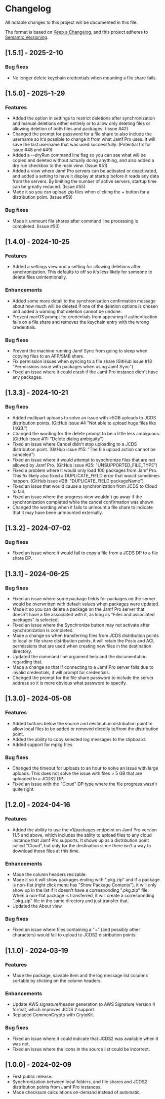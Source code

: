 # Changelog
All notable changes to this project will be documented in this file.

The format is based on [Keep a Changelog](https://keepachangelog.com/en/1.0.0/),
and this project adheres to [Semantic Versioning](https://semver.org/spec/v2.0.0.html).

## [1.5.1] - 2025-2-10
### Bug fixes
- No longer delete keychain credentials when mounting a file share fails.

## [1.5.0] - 2025-1-29
### Features
- Added the option in settings to restrict deletions after synchronization and manual deletions either entirely or to allow only deleting files or allowing deletion of both files and packages. (Issue #42)
- Changed the prompt for password for a file share to also include the username so it's possible to change it from what Jamf Pro uses. It will save the last username that was used successfully. (Potential fix for issue #48 and #49)
- Added a --dryRun command line flag so you can see what will be copied and deleted without actually doing anything, and also added a dry run checkbox to the main view. (Issue #51)
- Added a view where Jamf Pro servers can be activated or deactivated, and added a setting to have it display at startup before it reads any data from the servers. By limiting the number of active servers, startup time can be greatly reduced. (Issue #55)
- Made it so you can upload zip files when clicking the + button for a distribution point. (Issue #59)
### Bug fixes
- Made it unmount file shares after command line processing is completed. (Issue #50)

## [1.4.0] - 2024-10-25
### Features
- Added a settings view and a setting for allowing deletions after synchronization. This defaults to off so it's less likely for someone to delete files unintentionally.
### Enhancements
- Added some more detail to the synchronization confirmation message about how much will be deleted if one of the deletion options is chosen and added a warning that deletion cannot be undone.
- Prevent macOS prompt for credentials from appearing if authentication fails on a file share and removes the keychain entry with the wrong credentials.
### Bug fixes
- Prevent the machine running Jamf Sync from going to sleep when copying files to an AFP/SMB share.
- Fix permission issues when syncing to a file share (GitHub issue #18 "Permissions issue with packages when using Jamf Sync")
- Fixed an issue where it could crash if the Jamf Pro instance didn't have any packages.

## [1.3.3] - 2024-10-21
### Bug fixes
- Added multipart uploads to solve an issue with >5GB uploads to JCDS distribution points. (GitHub issue #4 "Not able to upload huge files like 14GB.")
- Changed the wording for the delete prompt to be a little less ambiguous. (GitHub issue #11: "Delete dialog ambiguity")
- Fixed an issue where Cancel didn't stop uploading to a JCDS distribution point. (GitHub issue #15: "The file upload action cannot be canceled")
- Fixed an issue where it would attempt to synchronize files that are not allowed by Jamf Pro. (GitHub issue #25: "UNSUPPORTED_FILE_TYPE")
- Fixed a problem where it would only load 100 packages from Jamf Pro. This fix likely also fixed a DUPLICATE_FIELD error that would sometimes happen. (GitHub issue #28: "DUPLICATE_FIELD packageName")
- Fixed an issue that would cause a synchronization from JCDS to Cloud to fail.
- Fixed an issue where the progress view wouldn't go away if the synchronization completed while the cancel confirmation was shown.
- Changed the wording when it fails to unmount a file share to indicate that it may have been unmounted externally.

## [1.3.2] - 2024-07-02
### Bug fixes
- Fixed an issue where it would fail to copy a file from a JCDS DP to a file share DP.

## [1.3.1] - 2024-06-25
### Bug fixes
- Fixed an issue where some package fields for packages on the server would be overwritten with default values when packages were updated.
- Made it so you can delete a package on the Jamf Pro server that doesn't have a file associated with it, as long as "Files and associated packages" is selected.
- Fixed an issue where the Synchronize button may not activate after synchronization is completed.
- Made a change so when transferring files from JCDS distribution points to local or file share distribution points, it will retain the Posix and ACL permissions that are used when creating new files in the destination directory.
- Updated the command line argument help and the documentation regarding that.
- Made a change so that if connecting to a Jamf Pro server fails due to invalid credentials, it will prompt for credentials.
- Changed the prompt for the file share password to include the server address so it is more obvious what password to specify.

## [1.3.0] - 2024-05-08
### Features
- Added buttons below the source and destination distribution point to allow local files to be added or removed directly to/from the distribution point.
- Added the ability to copy selected log messages to the clipboard.
- Added support for mpkg files.
### Bug fixes
- Changed the timeout for uploads to an hour to solve an issue with large uploads. This does not solve the issue with files > 5 GB that are uploaded to a JCDS2 DP.
- Fixed an issue with the "Cloud" DP type where the file progress wasn't quite right.

## [1.2.0] - 2024-04-16
### Features
- Added the ability to use the v1/packages endpoint on Jamf Pro version 11.5 and above, which includes the ablity to upload files to any cloud instance that Jamf Pro supports. It shows up as a distribution point called "Cloud", but only for the destination since there isn't a way to download those files at this time.
### Enhancements
- Made the column headers resizable.
- Made it so it will show packages ending with ".pkg.zip" and if a package is non-flat (right click menu has "Show Package Contents"), it will only show up in the list if it doesn't have a corresponding ".pkg.zip" file. When a non-flat package is transferred, it will create a corresponding ".pkg.zip" file in the same directory and just transfer that.
- Updated the About view.
### Bug fixes
- Fixed an issue where files containing a "+" (and possibly other characters) would fail to upload to JCDS2 distribution points.

## [1.1.0] - 2024-03-19
### Features
- Made the package, savable item and the log message list columns sortable by clicking on the column headers.
### Enhancements
- Update AWS signature/header generation to AWS Signature Version 4 format, which improves JCDS 2 support.
- Replaced CommonCrypto with CrytoKit.
### Bug fixes
- Fixed an issue where it could indicate that JCDS2 was available when it was not.
- Fixed an issue where the icons in the source list could be incorrect.

## [1.0.0] - 2024-02-09
- First public release.
- Synchronization between local folders, and file shares and JCDS2 distribution points from Jamf Pro instances.
- Made checksum calculations on-demand instead of automatic.
